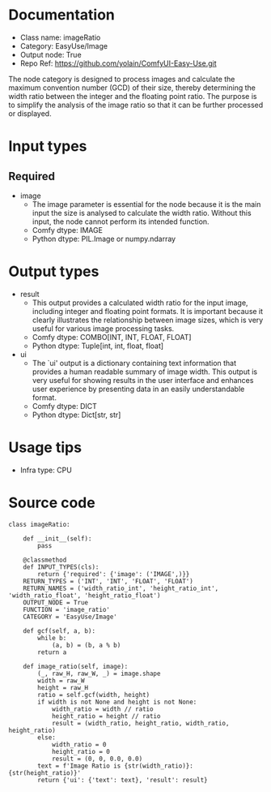 # Documentation
- Class name: imageRatio
- Category: EasyUse/Image
- Output node: True
- Repo Ref: https://github.com/yolain/ComfyUI-Easy-Use.git

The node category is designed to process images and calculate the maximum convention number (GCD) of their size, thereby determining the width ratio between the integer and the floating point ratio. The purpose is to simplify the analysis of the image ratio so that it can be further processed or displayed.

# Input types
## Required
- image
    - The image parameter is essential for the node because it is the main input the size is analysed to calculate the width ratio. Without this input, the node cannot perform its intended function.
    - Comfy dtype: IMAGE
    - Python dtype: PIL.Image or numpy.ndarray

# Output types
- result
    - This output provides a calculated width ratio for the input image, including integer and floating point formats. It is important because it clearly illustrates the relationship between image sizes, which is very useful for various image processing tasks.
    - Comfy dtype: COMBO[INT, INT, FLOAT, FLOAT]
    - Python dtype: Tuple[int, int, float, float]
- ui
    - The `ui' output is a dictionary containing text information that provides a human readable summary of image width. This output is very useful for showing results in the user interface and enhances user experience by presenting data in an easily understandable format.
    - Comfy dtype: DICT
    - Python dtype: Dict[str, str]

# Usage tips
- Infra type: CPU

# Source code
```
class imageRatio:

    def __init__(self):
        pass

    @classmethod
    def INPUT_TYPES(cls):
        return {'required': {'image': ('IMAGE',)}}
    RETURN_TYPES = ('INT', 'INT', 'FLOAT', 'FLOAT')
    RETURN_NAMES = ('width_ratio_int', 'height_ratio_int', 'width_ratio_float', 'height_ratio_float')
    OUTPUT_NODE = True
    FUNCTION = 'image_ratio'
    CATEGORY = 'EasyUse/Image'

    def gcf(self, a, b):
        while b:
            (a, b) = (b, a % b)
        return a

    def image_ratio(self, image):
        (_, raw_H, raw_W, _) = image.shape
        width = raw_W
        height = raw_H
        ratio = self.gcf(width, height)
        if width is not None and height is not None:
            width_ratio = width // ratio
            height_ratio = height // ratio
            result = (width_ratio, height_ratio, width_ratio, height_ratio)
        else:
            width_ratio = 0
            height_ratio = 0
            result = (0, 0, 0.0, 0.0)
        text = f'Image Ratio is {str(width_ratio)}:{str(height_ratio)}'
        return {'ui': {'text': text}, 'result': result}
```